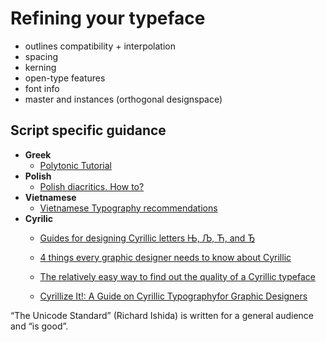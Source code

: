 <div>

# Refining your typeface

</div>

<div class="page-body">

-   outlines compatibility + interpolation
-   spacing
-   kerning
-   open-type features
-   font info
-   master and instances (orthogonal designspace)

## Script specific guidance

-   **Greek**
    -   [Polytonic Tutorial](https://github.com/irenevl/Polytonic-tutorial)
-   **Polish**
    -   [Polish diacritics. How to?](https://www.twardoch.com/download/polishhowto/)
-   **Vietnamese**
    -   [Vietnamese Typography recommendations](https://vietnamesetypography.com/type-recommendations/)
-   **Cyrilic**
    -   [Guides for designing Cyrillic letters Њ, Љ, Ћ, and Ђ](https://typedrawers.com/discussion/3502/guides-for-designing-cyrillic-letters-Њ-Љ-Ћ-and-Ђ)

    

    -   [4 things every graphic designer needs to know about Cyrillic](https://www.fontsmith.com/blog/2017/05/24/4-things-every-graphic-designer-needs-to-know-about-cyrillic)

    

    -   [The relatively easy way to find out the quality of a Cyrillic typeface](https://leksandra.livejournal.com/115861.html)

    

    -   [Cyrillize It!: A Guide on Cyrillic Typographyfor Graphic Designers](https://books.google.com.co/books/about/Cyrillize_It.html?id=M0KBzgEACAAJ&redir_esc=y)

“The Unicode Standard” (Richard Ishida) is written for a general audience and “is good”.

</div>
